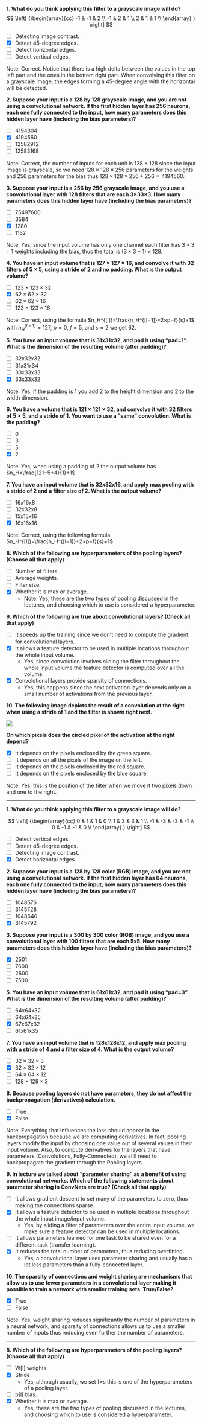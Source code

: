 **1. What do you think applying this filter to a grayscale image will do?**
$$
  \left[ {\begin{array}{cc}
    -1 & -1 & 2 \\
    -1 & 2 & 1 \\
    2 & 1 & 1 \\
  \end{array} } \right]
$$

- [ ] Detecting image contrast.
- [x] Detect 45-degree edges.
- [ ] Detect horizontal edges.
- [ ] Detect vertical edges.

Note: Correct. Notice that there is a high delta between the values in the top left part and the ones in the bottom right part. When convolving this filter on a grayscale image, the edges forming a 45-degree angle with the horizontal will be detected.

**2. Suppose your input is a 128 by 128 grayscale image, and you are not using a convolutional network. If the first hidden layer has 256 neurons, each one fully connected to the input, how many parameters does this hidden layer have (including the bias parameters)?**

- [ ] 4194304
- [x] 4194560
- [ ] 12582912
- [ ] 12583168

Note: Correct, the number of inputs for each unit is $128 \times 128$ since the input image is grayscale, so we need $128×128×256$ parameters for the weights and $256$ parameters for the bias thus $128×128×256+256=4194560$.

**3. Suppose your input is a 256 by 256 grayscale image, and you use a convolutional layer with 128 filters that are each 3×33×3. How many parameters does this hidden layer have (including the bias parameters)?**

- [ ] 75497600
- [ ] 3584
- [x] 1280
- [ ] 1152

Note: Yes, since the input volume has only one channel each filter has $3×3+1$ weights including the bias, thus the total is $(3×3+1)×128$.

**4. You have an input volume that is $127×127×16$, and convolve it with 32 filters of $5×5$, using a stride of $2$ and no padding. What is the output volume?**

- [ ] $123×123×32$
- [x] $62×62×32$
- [ ] $62×62×16$
- [ ] $123×123×16$

Note: Correct, using the formula $n_H^{[l]}=\frac{n_H^{[l−1]}+2×p−f}{s}+1$ with $n_H^{[l−1]} = 127$, $p = 0$, $f = 5$, and $s = 2$ we get 62.

**5. You have an input volume that is 31x31x32, and pad it using “pad=1”. What is the dimension of the resulting volume (after padding)?**

- [ ] 32x32x32
- [ ] 31x31x34
- [ ] 33x33x33
- [x] 33x33x32

Note: Yes, if the padding is 1 you add 2 to the height dimension and 2 to the width dimension.

**6. You have a volume that is $121×121×32$, and convolve it with 32 filters of $5×5$, and a stride of $1$. You want to use a "same" convolution. What is the padding?**

- [ ] 0
- [ ] 3
- [ ] 5
- [x] 2

Note: Yes, when using a padding of 2 the output volume has $n_H=\frac{121−5+4}{1}+1$.

**7. You have an input volume that is 32x32x16, and apply max pooling with a stride of 2 and a filter size of 2. What is the output volume?**

- [ ] 16x16x8
- [ ] 32x32x8
- [ ] 15x15x16
- [x] 16x16x16

Note: Correct, using the following formula: $n_H^{[l]}=\frac{n_H^{[l−1]}+2×p−f}{s}+1$

**8. Which of the following are hyperparameters of the pooling layers? (Choose all that apply)**

- [ ] Number of filters.
- [ ] Average weights.
- [ ] Filter size.
- [x] Whether it is max or average.
  - Note: Yes, these are the two types of pooling discussed in the lectures, and choosing which to use is considered a hyperparameter.

**9. Which of the following are true about convolutional layers? (Check all that apply)**

- [ ] It speeds up the training since we don't need to compute the gradient for convolutional layers.
- [x] It allows a feature detector to be used in multiple locations throughout the whole input volume.
  - Yes, since convolution involves sliding the filter throughout the whole input volume the feature detector is computed over all the volume.
- [x] Convolutional layers provide sparsity of connections.
  - Yes, this happens since the next activation layer depends only on a small number of activations from the previous layer.

**10. The following image depicts the result of a convolution at the right when using a stride of 1 and the filter is shown right next.**

![](./Imgs/W1Q1Img1.png)

**On which pixels does the circled pixel of the activation at the right depend?**

- [x] It depends on the pixels enclosed by the green square.
- [ ] It depends on all the pixels of the image on the left.
- [ ] It depends on the pixels enclosed by the red square.
- [ ] It depends on the pixels enclosed by the blue square.

Note: Yes, this is the position of the filter when we move it two pixels down and one to the right.

---

**1. What do you think applying this filter to a grayscale image will do?**

$$
  \left[ {\begin{array}{cc}
    0 & 1 & 1 & 0 \\
    1 & 3 & 3 & 1 \\
    -1 & -3 & -3 & -1 \\
    0 & -1 & -1 & 0 \\
  \end{array} } \right]
$$

- [ ] Detect vertical edges.
- [ ] Detect 45-degree edges.
- [ ] Detecting image contrast.
- [x] Detect horizontal edges.

**2. Suppose your input is a 128 by 128 color (RGB) image, and you are not using a convolutional network. If the first hidden layer has 64 neurons, each one fully connected to the input, how many parameters does this hidden layer have (including the bias parameters)?**

- [ ] 1048576
- [ ] 3145728
- [ ] 1048640
- [x] 3145792

**3. Suppose your input is a 300 by 300 color (RGB) image, and you use a convolutional layer with 100 filters that are each 5x5. How many parameters does this hidden layer have (including the bias parameters)?**

- [x] 2501
- [ ] 7600
- [ ] 2600
- [ ] 7500

**5. You have an input volume that is 61x61x32, and pad it using “pad=3”. What is the dimension of the resulting volume (after padding)?**

- [ ] 64x64x32
- [ ] 64x64x35
- [x] 67x67x32
- [ ] 61x61x35

**7. You have an input volume that is 128x128x12, and apply max pooling with a stride of 4 and a filter size of 4. What is the output volume?**

- [ ] $32×32×3$
- [x] $32×32×12$
- [ ] $64×64×12$
- [ ] $128×128×3$

**8. Because pooling layers do not have parameters, they do not affect the backpropagation (derivatives) calculation.**

- [ ] True
- [x] False

Note: Everything that influences the loss should appear in the backpropagation because we are computing derivatives. In fact, pooling layers modify the input by choosing one value out of several values in their input volume. Also, to compute derivatives for the layers that have parameters (Convolutions, Fully-Connected), we still need to backpropagate the gradient through the Pooling layers.

**9. In lecture we talked about “parameter sharing” as a benefit of using convolutional networks. Which of the following statements about parameter sharing in ConvNets are true? (Check all that apply)**

- [ ] It allows gradient descent to set many of the parameters to zero, thus making the connections sparse.
- [x] It allows a feature detector to be used in multiple locations throughout the whole input image/input volume.
  - Yes, by sliding a filter of parameters over the entire input volume, we make sure a feature detector can be used in multiple locations.
- [ ] It allows parameters learned for one task to be shared even for a different task (transfer learning).
- [x] It reduces the total number of parameters, thus reducing overfitting.
  - Yes, a convolutional layer uses parameter sharing and usually has a lot less parameters than a fully-connected layer.

**10. The sparsity of connections and weight sharing are mechanisms that allow us to use fewer parameters in a convolutional layer making it possible to train a network with smaller training sets. True/False?**

- [x] True
- [ ] False

Note: Yes, weight sharing reduces significantly the number of parameters in a neural network, and sparsity of connections allows us to use a smaller number of inputs thus reducing even further the number of parameters.

---

**8. Which of the following are hyperparameters of the pooling layers? (Choose all that apply)**

- [ ] W[l] weights.
- [x] Stride
  - Yes, although usually, we set f=s this is one of the hyperparameters of a pooling layer.
- [ ] b[l] bias.
- [x] Whether it is max or average.
  - Yes, these are the two types of pooling discussed in the lectures, and choosing which to use is considered a hyperparameter.